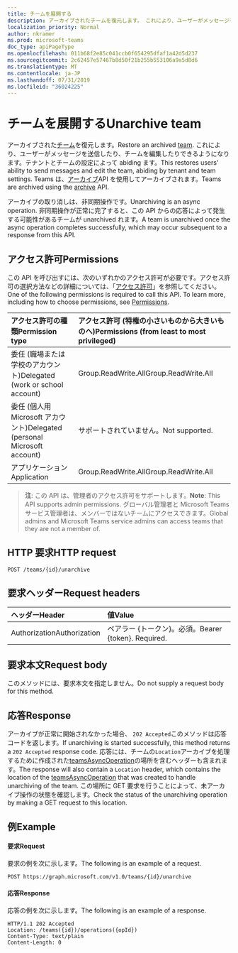 ```yaml
---
title: チームを展開する
description: アーカイブされたチームを復元します。 これにより、ユーザーがメッセージを送信したり、チームを編集したりできるようになります。テナントとチームの設定によって abiding ます。 Teams は、アーカイブ API を使用してアーカイブされます。
localization_priority: Normal
author: nkramer
ms.prod: microsoft-teams
doc_type: apiPageType
ms.openlocfilehash: 011b68f2e85c041ccb0f654295dfaf1a42d5d237
ms.sourcegitcommit: 2c62457e57467b8d50f21b255b553106a9a5d8d6
ms.translationtype: MT
ms.contentlocale: ja-JP
ms.lasthandoff: 07/31/2019
ms.locfileid: "36024225"
---
```

# <a name="unarchive-team"></a><span data-ttu-id="7e6fa-105">チームを展開する</span><span class="sxs-lookup"><span data-stu-id="7e6fa-105">Unarchive team</span></span>



<span data-ttu-id="7e6fa-106">アーカイブされた[チーム](../resources/team.md)を復元します。</span><span class="sxs-lookup"><span data-stu-id="7e6fa-106">Restore an archived [team](../resources/team.md).</span></span> <span data-ttu-id="7e6fa-107">これにより、ユーザーがメッセージを送信したり、チームを編集したりできるようになります。テナントとチームの設定によって abiding ます。</span><span class="sxs-lookup"><span data-stu-id="7e6fa-107">This restores users' ability to send messages and edit the team, abiding by tenant and team settings.</span></span> <span data-ttu-id="7e6fa-108">Teams は、[アーカイブ](team-archive.md)API を使用してアーカイブされます。</span><span class="sxs-lookup"><span data-stu-id="7e6fa-108">Teams are archived using the [archive](team-archive.md) API.</span></span>

<span data-ttu-id="7e6fa-109">アーカイブの取り消しは、非同期操作です。</span><span class="sxs-lookup"><span data-stu-id="7e6fa-109">Unarchiving is an async operation.</span></span> <span data-ttu-id="7e6fa-110">非同期操作が正常に完了すると、この API からの応答によって発生する可能性があるチームが unarchived れます。</span><span class="sxs-lookup"><span data-stu-id="7e6fa-110">A team is unarchived once the async operation completes successfully, which may occur subsequent to a response from this API.</span></span>

## <a name="permissions"></a><span data-ttu-id="7e6fa-111">アクセス許可</span><span class="sxs-lookup"><span data-stu-id="7e6fa-111">Permissions</span></span>
<span data-ttu-id="7e6fa-p104">この API を呼び出すには、次のいずれかのアクセス許可が必要です。アクセス許可の選択方法などの詳細については、「[アクセス許可](/graph/permissions-reference)」を参照してください。</span><span class="sxs-lookup"><span data-stu-id="7e6fa-p104">One of the following permissions is required to call this API. To learn more, including how to choose permissions, see [Permissions](/graph/permissions-reference).</span></span>

|<span data-ttu-id="7e6fa-114">アクセス許可の種類</span><span class="sxs-lookup"><span data-stu-id="7e6fa-114">Permission type</span></span>      | <span data-ttu-id="7e6fa-115">アクセス許可 (特権の小さいものから大きいものへ)</span><span class="sxs-lookup"><span data-stu-id="7e6fa-115">Permissions (from least to most privileged)</span></span>              |
|:--------------------|:---------------------------------------------------------|
|<span data-ttu-id="7e6fa-116">委任 (職場または学校のアカウント)</span><span class="sxs-lookup"><span data-stu-id="7e6fa-116">Delegated (work or school account)</span></span> | <span data-ttu-id="7e6fa-117">Group.ReadWrite.All</span><span class="sxs-lookup"><span data-stu-id="7e6fa-117">Group.ReadWrite.All</span></span>    |
|<span data-ttu-id="7e6fa-118">委任 (個人用 Microsoft アカウント)</span><span class="sxs-lookup"><span data-stu-id="7e6fa-118">Delegated (personal Microsoft account)</span></span> | <span data-ttu-id="7e6fa-119">サポートされていません。</span><span class="sxs-lookup"><span data-stu-id="7e6fa-119">Not supported.</span></span>    |
|<span data-ttu-id="7e6fa-120">アプリケーション</span><span class="sxs-lookup"><span data-stu-id="7e6fa-120">Application</span></span> | <span data-ttu-id="7e6fa-121">Group.ReadWrite.All</span><span class="sxs-lookup"><span data-stu-id="7e6fa-121">Group.ReadWrite.All</span></span>    |

> <span data-ttu-id="7e6fa-122">**注**: この API は、管理者のアクセス許可をサポートします。</span><span class="sxs-lookup"><span data-stu-id="7e6fa-122">**Note**: This API supports admin permissions.</span></span> <span data-ttu-id="7e6fa-123">グローバル管理者と Microsoft Teams サービス管理者は、メンバーではないチームにアクセスできます。</span><span class="sxs-lookup"><span data-stu-id="7e6fa-123">Global admins and Microsoft Teams service admins can access teams that they are not a member of.</span></span>

## <a name="http-request"></a><span data-ttu-id="7e6fa-124">HTTP 要求</span><span class="sxs-lookup"><span data-stu-id="7e6fa-124">HTTP request</span></span>
<!-- { "blockType": "ignored" } -->
```http
POST /teams/{id}/unarchive
```

## <a name="request-headers"></a><span data-ttu-id="7e6fa-125">要求ヘッダー</span><span class="sxs-lookup"><span data-stu-id="7e6fa-125">Request headers</span></span>
| <span data-ttu-id="7e6fa-126">ヘッダー</span><span class="sxs-lookup"><span data-stu-id="7e6fa-126">Header</span></span>       | <span data-ttu-id="7e6fa-127">値</span><span class="sxs-lookup"><span data-stu-id="7e6fa-127">Value</span></span> |
|:---------------|:--------|
| <span data-ttu-id="7e6fa-128">Authorization</span><span class="sxs-lookup"><span data-stu-id="7e6fa-128">Authorization</span></span>  | <span data-ttu-id="7e6fa-p106">ベアラー {トークン}。必須。</span><span class="sxs-lookup"><span data-stu-id="7e6fa-p106">Bearer {token}. Required.</span></span>  |

## <a name="request-body"></a><span data-ttu-id="7e6fa-131">要求本文</span><span class="sxs-lookup"><span data-stu-id="7e6fa-131">Request body</span></span>
<span data-ttu-id="7e6fa-132">このメソッドには、要求本文を指定しません。</span><span class="sxs-lookup"><span data-stu-id="7e6fa-132">Do not supply a request body for this method.</span></span>

## <a name="response"></a><span data-ttu-id="7e6fa-133">応答</span><span class="sxs-lookup"><span data-stu-id="7e6fa-133">Response</span></span>

<span data-ttu-id="7e6fa-134">アーカイブが正常に開始されなかった場合、 `202 Accepted`このメソッドは応答コードを返します。</span><span class="sxs-lookup"><span data-stu-id="7e6fa-134">If unarchiving is started successfully, this method returns a `202 Accepted` response code.</span></span> <span data-ttu-id="7e6fa-135">応答には、チームの`Location`アーカイブを処理するために作成された[teamsAsyncOperation](../resources/teamsasyncoperation.md)の場所を含むヘッダーも含まれます。</span><span class="sxs-lookup"><span data-stu-id="7e6fa-135">The response will also contain a `Location` header, which contains the location of the [teamsAsyncOperation](../resources/teamsasyncoperation.md) that was created to handle unarchiving of the team.</span></span> <span data-ttu-id="7e6fa-136">この場所に GET 要求を行うことによって、未アーカイブ操作の状態を確認します。</span><span class="sxs-lookup"><span data-stu-id="7e6fa-136">Check the status of the unarchiving operation by making a GET request to this location.</span></span>

## <a name="example"></a><span data-ttu-id="7e6fa-137">例</span><span class="sxs-lookup"><span data-stu-id="7e6fa-137">Example</span></span>
#### <a name="request"></a><span data-ttu-id="7e6fa-138">要求</span><span class="sxs-lookup"><span data-stu-id="7e6fa-138">Request</span></span>
<span data-ttu-id="7e6fa-139">要求の例を次に示します。</span><span class="sxs-lookup"><span data-stu-id="7e6fa-139">The following is an example of a request.</span></span>
<!-- {
  "blockType": "ignored",
  "name": "unarchive_team"
}-->
```http
POST https://graph.microsoft.com/v1.0/teams/{id}/unarchive
```

#### <a name="response"></a><span data-ttu-id="7e6fa-140">応答</span><span class="sxs-lookup"><span data-stu-id="7e6fa-140">Response</span></span>
<span data-ttu-id="7e6fa-141">応答の例を次に示します。</span><span class="sxs-lookup"><span data-stu-id="7e6fa-141">The following is an example of a response.</span></span>
```http
HTTP/1.1 202 Accepted
Location: /teams({id})/operations({opId})
Content-Type: text/plain
Content-Length: 0
```

<!-- uuid: 9a9bb83f-6f35-4426-bb04-73ca43ad6cc8
2015-10-25 14:57:30 UTC -->
<!-- {
  "type": "#page.annotation",
  "description": "Unarchive team",
  "keywords": "",
  "section": "documentation",
  "tocPath": ""
}-->
